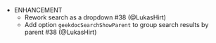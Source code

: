 - ENHANCEMENT
  - Rework search as a dropdown #38 (@LukasHirt)
  - Add option `geekdocSearchShowParent` to group search results by parent #38 (@LukasHirt)
